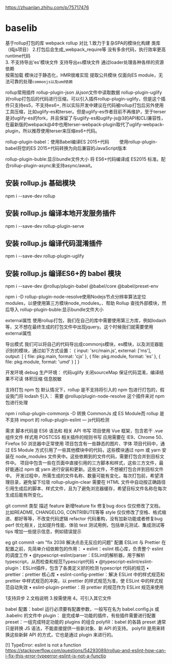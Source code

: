 https://zhuanlan.zhihu.com/p/75717476
# baselib
基于rollup打包的库
webpack                                    rollup                      对比
1.致力于复杂SPA的模块化构建                     类库（纯js项目）
2.打包后会生成_webpack_require等             没有多余代码，执行效率更高
runtime代码              
3.   不支持导出‘es’模块文件                   支持导出`es`模块文件
通过loader处理各种各样的资源依赖                     
按需加载                                     模块过于静态化，HMR很难实现
提取公共模块                           仅面向ES module，无法可靠的处理`commonjs以及umd依赖`



rollup常用插件
rollup-plugin-json            从json文件中读取数据
rollup-plugin-uglify         对rollup打包后的代码进行压缩，可以引入插件rollup-plugin-uglify，但是这个插件只支持es5，不支持es6+,  所以实际开发中建议在代码被rollup打包后另外使用工具压缩，比如uglify-es和terser。但是uglify-es作者目前不再维护，至于terser是对uglify-es的fork，并且保留了与uglify-es和uglify-js@3的API和CLI兼容性，在最新版的webpack@4中也用terser-webpack-plugin取代了uglify-webpack-plugin，所以推荐使用terser来压缩es6+代码。

rollup-plugin-babel：使用Babel编译ES 2015+代码
  使用rollup-plugin-babel将您的ES 2015+代码转换为向后兼容的JavaScript版本


rollup-plugin-buble:显示bundle文件大小 将 ES6+代码编译成 ES2015 标准。配合rollup-plugin-async来支持async/await。



## 安装 rollup.js 基础模块
npm i --save-dev rollup 

## 安装 rollup.js 编译本地开发服务插件
npm i --save-dev rollup-plugin-serve

## 安装 rollup.js 编译代码混淆插件
npm i --save-dev rollup-plugin-uglify

## 安装 rollup.js 编译ES6+的 babel 模块
npm i --save-dev @rollup/plugin-babel @babel/core @babel/preset-env

npm i -D rollup-plugin-node-resolve使用Nodejs节点分辨率算法定位modules，以便使用第三方模块node_modules。、帮助 Rollup 查找外部模块，然后导入
rollup-plugin-buble:显示bundle文件大小

external属性
使用rollup打包，我们在自己的库中需要使用第三方库，例如lodash等，又不想在最终生成的打包文件中出现jquery。这个时候我们就需要使用external属性

导出模式
我们可以将自己的代码导出成commonjs模块，es模块，以及浏览器能识别的模块，通过如下方式设置：
{
  input: 'src/main.js',
  external: ['ms'],
  output: [
	{ file: pkg.main, format: 'cjs' },
	{ file: pkg.module, format: 'es' },
	{ file: pkg.module, format: 'umd' }
  ]
}

开发环境 debug 
生产环境：
代码uglify
关闭sourceMap
保证代码混淆，编译结果不可读
体积压缩
信息脱敏

支持打包 npm 包
默认情况下，rollup 是不支持将引入的 npm 包进行打包的，假设我门将 lodash 引入：
需要 @rollup/plugin-node-resolve 这个插件来对 npm 包进行处理


 npm i rollup-plugin-commonjs -D 转换 CommonJs 成 ES Module而 rollup 是不支持 import 的
rollup-plugin-eslint — js代码检测

需求
脚本代码是 ES6 语法和 相关 API 书写
项目使用 Vue 框架，包含若干 .vue 组件文件
样式用 POSTCSS 相关插件的规则书写
应用需要在 IE9、Chrome 50、Firefox 50 浏览器中正常使用
项目包含有一些静态的图片、字体
项目代码中，通过 ES Module 方式引用了一些其他模块中的代码，这些模块通过 npm 或 yarn 安装在 node_modules 文件夹中。这些依赖到的文件代码，需要打包合并到目标文件中。
项目中包含一些在页面中直接引用的三方脚本和样式，这些三方文件，最好能通过 npm 或 yarn 进行安装和更新。这些文件，不想被打包合并到目标文件中。
开发过程中，所需生成的文件名称、数量可能有变化，每次打包前，希望清理目录，避免留下垃圾  rollup-plugin-clear
需要在 HTML 文件中自动按正确路径引用生成后的脚本、样式文件，且为了避免浏览器缓存，希望目标文件名称在每次生成后能有所变化。


git commit 
类型	描述
feature	新增feature
fix	修复bug
docs	仅仅修改了文档，比如README, CHANGELOG, CONTRIBUTE等等
style	仅仅修改了空格、格式缩进、都好等等，不改变代码逻辑
refactor	代码重构，没有加新功能或者修复bug
perf	优化相关，比如提升性能、体验
test	测试用例，包括单元测试、集成测试等
tips	增加一些提示信息，例如错误提示

eg
git commit -am "fix 2038 解决点击无反应的问题"
配置 ESLint 与 Prettier
在配置之前，先简单介绍依赖包的作用：
• eslint：eslint 核心库，负责整个 eslint 的调度工作
• @typescript-eslint/parser：ESLint的解析器，用于解析typescript，从而检查和规范Typescript代码
• @typescript-eslint/eslint-plugin：ESLint插件，包含了各类定义好的检测 typescript 代码的规范
• prettier：prettier 核心库
• eslint-config-prettier：解决 ESLint 中的样式规范和 prettier 中样式规范的冲突，以 prettier 的样式规范为准，使 ESLint 中的样式规范自动失效
• eslint-plugin-prettier：将 prettier 的规范作为 ESLint 规范来使用













 1支持异步 
 2.文档说明
 3.按需使用
 4。可引入其它文件
 

babel
 配置：babel 运行必须要有配置参数，一般写在名为 babel.config.js 或 .babelrc 的文件中
plugin： 是完成单一功能的插件，有些插件需要进行配置
preset：一组完成特定功能的 plugins 的组合
polyfill：babel 的各路 preset 通常只是转换 JS 语法，不能直接提供一些新对象、新 API 的支持。 polyfill 是用来转换这些新鲜 API 的方式，它也是通过 plugin 来进行的。


[!] TypeError: eslint is not a function
https://stackoverflow.com/questions/54293089/rollup-and-eslint-how-can-i-fix-this-error-typeerror-eslint-is-not-a-functio


